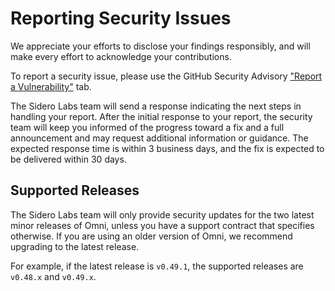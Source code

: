 # Reporting Security Issues

We appreciate your efforts to disclose your findings responsibly, and will make every effort to acknowledge your contributions.

To report a security issue, please use the GitHub Security Advisory ["Report a Vulnerability"](https://github.com/siderolabs/omni/security/advisories/new) tab.

The Sidero Labs team will send a response indicating the next steps in handling your report.
After the initial response to your report, the security team will keep you informed of the progress toward a fix and a full announcement and may request additional information or guidance.
The expected response time is within 3 business days, and the fix is expected to be delivered within 30 days.

## Supported Releases

The Sidero Labs team will only provide security updates for the two latest minor releases of Omni, unless you have a support contract that specifies otherwise.
If you are using an older version of Omni, we recommend upgrading to the latest release.

For example, if the latest release is `v0.49.1`, the supported releases are `v0.48.x` and `v0.49.x`.
